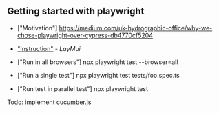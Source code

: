 ## Getting started with playwright

- ["Motivation"] https://medium.com/uk-hydrographic-office/why-we-chose-playwright-over-cypress-db4770cf5204

- ["Instruction"](https://playwright.dev/docs/intro/#installation) - *LayMui*
- ["Run in all browsers"] npx playwright test --browser=all
- ["Run a single test"] npx playwright test tests/foo.spec.ts
- ["Run test in parallel test"] npx playwright test

Todo:
implement cucumber.js